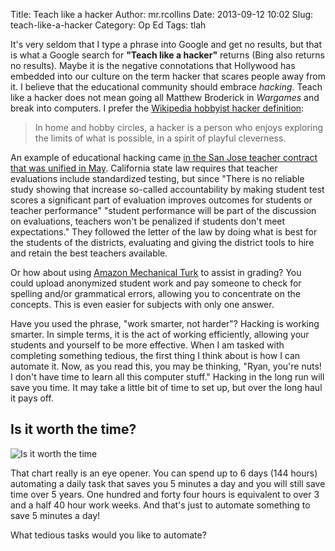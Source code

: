 Title: Teach like a hacker
Author: mr.rcollins
Date: 2013-09-12 10:02
Slug: teach-like-a-hacker
Category: Op Ed
Tags: tlah

It's very seldom that I type a phrase into Google and get no results, but that is what a Google search for **"Teach like a hacker"** returns (Bing also returns no results). Maybe it is the negative connotations that Hollywood has embedded into our culture on the term hacker that scares people away from it. I believe that the educational community should embrace *hacking*.  Teach like a hacker does not mean going all Matthew Broderick in *Wargames* and break into computers. I prefer the [Wikipedia hobbyist hacker definition](http://en.wikipedia.org/wiki/Hacker_(hobbyist)):

>In home and hobby circles, a hacker is a person who enjoys exploring the limits of what is possible, in a spirit of playful cleverness.

An example of educational hacking came [in the San Jose teacher contract that was unified in May](http://www.mercurynews.com/ci_23324450/san-jose-teachers-district-agree-landmark-contract). California state law requires that teacher evaluations include standardized testing, but since "There is no reliable study showing that increase so-called accountability by making student test scores a significant part of evaluation improves outcomes for students or teacher performance" "student performance will be part of the discussion on evaluations, teachers won't be penalized if students don't meet expectations." They followed the letter of the law by doing what is best for the students of the districts, evaluating and giving the district tools to hire and retain the best teachers available.

Or how about using [Amazon Mechanical Turk](https://www.mturk.com/mturk/welcome) to assist in grading? You could upload anonymized student work and pay someone to check for spelling and/or grammatical errors, allowing you to concentrate on the concepts. This is even easier for subjects with only one answer.

Have you used the phrase, "work smarter, not harder"? Hacking is working smarter. In simple terms, it is the act of working efficiently, allowing your students and yourself to be more effective. When I am tasked with completing something tedious, the first thing I think about is how I can automate it. Now, as you read this, you may be thinking, "Ryan, you're nuts! I don't have time to learn all this computer stuff." Hacking in the long run will save you time. It may take a little bit of time to set up, but over the long haul it pays off.

## Is it worth the time? ##

![Is it worth the time](http://imgs.xkcd.com/comics/is_it_worth_the_time.png)

That chart really is an eye opener. You can spend up to 6 days (144 hours) automating a daily task that saves you 5 minutes a day and you will still save time over 5 years. One hundred and forty four hours is equivalent to over 3 and a half 40 hour work weeks. And that's just to automate something to save 5 minutes a day!

What tedious tasks would you like to automate?
